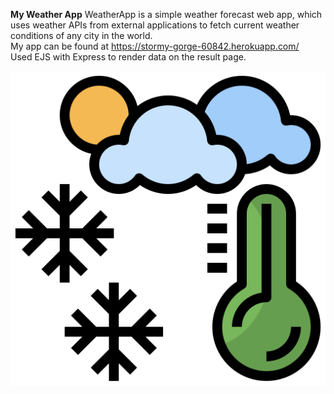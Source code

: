 **My Weather App**
WeatherApp is a simple weather forecast web app, which uses weather APIs from external applications to fetch current weather conditions of any city in the world.<br />
My app can be found at https://stormy-gorge-60842.herokuapp.com/<br />
Used EJS with Express to render data on the result page.
<div align=”center” width="70" height="70"><img src="public/weather.png"></div>